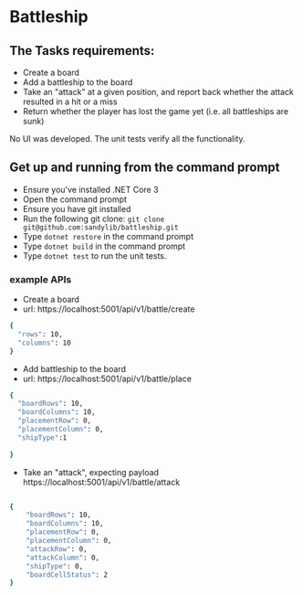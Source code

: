 # Battleship

## The Tasks requirements:

* Create a board
* Add a battleship to the board
* Take an "attack" at a given position, and report back whether the attack resulted in a
hit or a miss
* Return whether the player has lost the game yet (i.e. all battleships are sunk)

No UI was developed. The unit tests verify all the functionality.

## Get up and running from the command prompt
* Ensure you've installed .NET Core 3
* Open the command prompt
* Ensure you have git installed
* Run the following git clone: ```git clone git@github.com:sandylib/battleship.git```
* Type ```dotnet restore``` in the command prompt
* Type ```dotnet build``` in the command prompt
* Type ```dotnet test``` to run the unit tests.


### example APIs 

* Create a board
* url: https://localhost:5001/api/v1/battle/create

```sh
{
  "rows": 10,
  "columns": 10
}

```

* Add battleship to the board
* url: https://localhost:5001/api/v1/battle/place
```sh
{
  "boardRows": 10,
  "boardColumns": 10,
  "placementRow": 0,
  "placementColumn": 0,
  "shipType":1
  
}
```


* Take an "attack", expecting payload
https://localhost:5001/api/v1/battle/attack
```sh

{
	"boardRows": 10,
	"boardColumns": 10,
	"placementRow": 0, 
	"placementColumn": 0,
	"attackRow": 0, 
	"attackColumn": 0, 
	"shipType": 0,
	"boardCellStatus": 2
}
```

